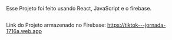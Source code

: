 Esse Projeto foi feito usando React, JavaScript e o firebase.

##
Link do Projeto armazenado no Firebase: https://tiktok---jornada-1716a.web.app
